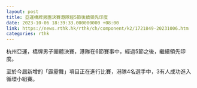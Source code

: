 ```yaml
---
layout: post
title: 亞運橋牌男團決賽港隊經5節後續領先印度
date: 2023-10-06 18:39:33.000000000 +08:00
link: https://news.rthk.hk/rthk/ch/component/k2/1721849-20231006.htm
categories: rthk
---
```


杭州亞運，橋牌男子團體決賽，港隊在6節賽事中，經過5節之後，繼續領先印度。

至於今屆新增的「霹靂舞」項目正在進行比賽，港隊4名選手中，3有人成功進入循環小組賽。
